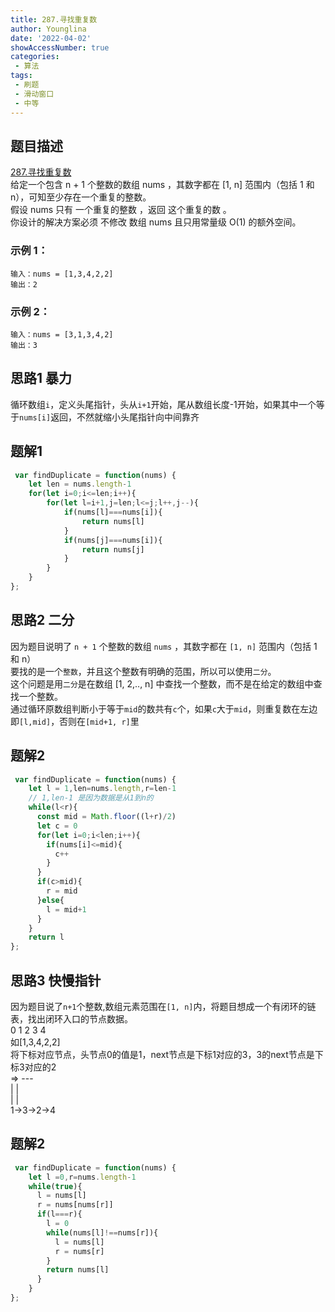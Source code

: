 ```yaml
---
title: 287.寻找重复数
author: Younglina
date: '2022-04-02'
showAccessNumber: true
categories:
 - 算法
tags:
 - 刷题
 - 滑动窗口
 - 中等
---
```

## 题目描述
[287.寻找重复数](https://leetcode-cn.com/problems/find-the-duplicate-number/)  
给定一个包含 n + 1 个整数的数组 nums ，其数字都在 [1, n] 范围内（包括 1 和 n），可知至少存在一个重复的整数。  
假设 nums 只有 一个重复的整数 ，返回 这个重复的数 。  
你设计的解决方案必须 不修改 数组 nums 且只用常量级 O(1) 的额外空间。  

### 示例 1：
```
输入：nums = [1,3,4,2,2]  
输出：2  
```

### 示例 2：
```
输入：nums = [3,1,3,4,2]  
输出：3  
```

## 思路1 暴力
循环数组`i`，定义头尾指针，头从`i+1`开始，尾从数组长度-1开始，如果其中一个等于`nums[i]`返回，不然就缩小头尾指针向中间靠齐

## 题解1
```javascript
 var findDuplicate = function(nums) {
    let len = nums.length-1
    for(let i=0;i<=len;i++){
        for(let l=i+1,j=len;l<=j;l++,j--){
            if(nums[l]===nums[i]){
                return nums[l]
            }
            if(nums[j]===nums[i]){
                return nums[j]
            }
        }
    }
};
```

## 思路2 二分
因为题目说明了 `n + 1` 个整数的数组 `nums` ，其数字都在 `[1, n]` 范围内（包括 1 和 n）  
要找的是一个`整数`，并且这个整数有明确的范围，所以可以使用`二分`。   
这个问题是用`二分`是在数组 [1, 2,.., n] 中查找一个整数，而不是在给定的数组中查找一个整数。  
通过循环原数组判断小于等于`mid`的数共有`c`个，如果`c`大于`mid`，则重复数在左边即`[l,mid]`，否则在`[mid+1, r]`里

## 题解2
```javascript
 var findDuplicate = function(nums) {
    let l = 1,len=nums.length,r=len-1
    // 1,len-1 是因为数据是从1到n的
    while(l<r){
      const mid = Math.floor((l+r)/2)
      let c = 0
      for(let i=0;i<len;i++){
        if(nums[i]<=mid){
          c++
        }
      }
      if(c>mid){
        r = mid
      }else{
        l = mid+1
      }
    }
    return l
};
```

## 思路3 快慢指针
因为题目说了`n+1`个整数,数组元素范围在`[1, n]`内，将题目想成一个有闭环的链表，找出闭环入口的节点数据。  
  0  1 2 3 4  
如[1,3,4,2,2]  
将下标对应节点，头节点0的值是1，next节点是下标1对应的3，3的next节点是下标3对应的2  
=>     ---  
      |  |  
      |  |  
1->3->2->4  

## 题解2
```javascript
 var findDuplicate = function(nums) {
    let l =0,r=nums.length-1
    while(true){
      l = nums[l]
      r = nums[nums[r]]
      if(l===r){
        l = 0
        while(nums[l]!==nums[r]){
          l = nums[l]
          r = nums[r]
        }
        return nums[l]
      }
    }
};
```

